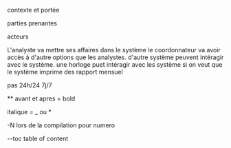 contexte et portée

parties prenantes

acteurs

L'analyste va mettre ses affaires dans le système
le coordonnateur va avoir accès à d'autre options que les analystes.
d'autre système peuvent intéragir avec le système.
une horloge puet intéragir avec les système si on veut que le système imprime des rapport mensuel


pas 24h/24 7j/7

** avant et apres = bold

italique = _ ou *

-N lors de la compilation pour numero

--toc table of content
